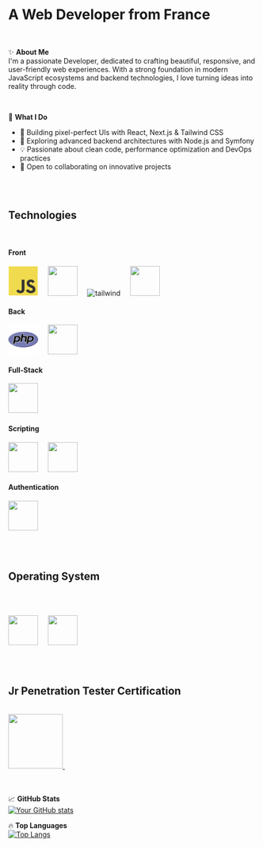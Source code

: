 # A Web Developer from France

<br>

✨ **About Me**  
I'm a passionate Developer, dedicated to crafting beautiful, responsive, and user-friendly web experiences. With a strong foundation in modern JavaScript ecosystems and backend technologies, I love turning ideas into reality through code.

<br>

🚀 **What I Do**  
- 🔭 Building pixel-perfect UIs with React, Next.js & Tailwind CSS  
- 🌱 Exploring advanced backend architectures with Node.js and Symfony  
- 💡 Passionate about clean code, performance optimization and DevOps practices  
- 🎯 Open to collaborating on innovative projects
  
<br><br>

<h2 align="left">Technologies</h2>
<br>
<p align="left">
  
  <h4>Front</h4>
  <p>
    <img src="https://raw.githubusercontent.com/devicons/devicon/master/icons/javascript/javascript-original.svg" alt="javascript" width="60" height="60"/> 
    &nbsp;&nbsp;&nbsp;
    <img src="https://cdn.jsdelivr.net/gh/devicons/devicon@latest/icons/react/react-original.svg" width="60" height="60" />
    &nbsp;&nbsp;&nbsp;
    <img src="https://www.vectorlogo.zone/logos/tailwindcss/tailwindcss-icon.svg" alt="tailwind" width="60" height="60"/>
    &nbsp;&nbsp;&nbsp;
    <img src="https://cdn.jsdelivr.net/gh/devicons/devicon@latest/icons/bootstrap/bootstrap-original.svg" width="60" height="60"/>  
    &nbsp;&nbsp;&nbsp;
  </p>

  <h4>Back</h4>
  <p>
    <img src="https://raw.githubusercontent.com/devicons/devicon/master/icons/php/php-original.svg" alt="php" width="60" height="60"/> 
    &nbsp;&nbsp;&nbsp;
    <img src="https://cdn.jsdelivr.net/gh/devicons/devicon@latest/icons/azuresqldatabase/azuresqldatabase-original.svg" width="60" height="60"/>
    &nbsp;&nbsp;&nbsp;
  </p>

  <h4>Full-Stack</h4>
  <p>  
    <img src="https://cdn.jsdelivr.net/gh/devicons/devicon@latest/icons/nextjs/nextjs-original.svg" width="60" height="60"/>     
    &nbsp;&nbsp;&nbsp;
  </p>

  <h4>Scripting</h4>
  <p>  
    <img src="https://img.icons8.com/color/512/bash.png" width="60" height="60"/>
    &nbsp;&nbsp;&nbsp;
    <img src="https://cdn.jsdelivr.net/gh/devicons/devicon@latest/icons/python/python-original.svg" width="60" height="60"/>
    &nbsp;&nbsp;&nbsp;
  </p>
  
  <h4>Authentication</h4>
  <p>
    <img src="https://img.icons8.com/?size=512&id=rHpveptSuwDz&format=png" width="60" height="60">
    &nbsp;&nbsp;&nbsp;
  </p>
  <br><br>
</p>

<h2>Operating System</h2>
<br><br>
<p>
    <img src="https://cdn.jsdelivr.net/gh/devicons/devicon@latest/icons/windows11/windows11-original.svg" width="60" height="60"/>   
    &nbsp;&nbsp;&nbsp;
    <img src="https://cdn.jsdelivr.net/gh/devicons/devicon@latest/icons/linux/linux-original.svg" width="60" height="60"/>
    &nbsp;&nbsp;&nbsp;
</p>
<br><br>

<h2>Jr Penetration Tester Certification</h2>
<br>
<a href="https://tryhackme-certificates.s3-eu-west-1.amazonaws.com/THM-W7LCJLVKLF.pdf">
  <img src="https://assets.tryhackme.com/img/logo/tryhackme_logo_full.svg" width="110" height="110"/>
</a>
&nbsp;&nbsp;&nbsp;
<br><br><br>

📈 **GitHub Stats**  
[![Your GitHub stats](https://github-readme-stats.vercel.app/api?username=fredjacobbb&show_icons=true&theme=radical)](https://github.com/fredjacobbb)

🔥 **Top Languages**  
[![Top Langs](https://github-readme-stats.vercel.app/api/top-langs/?username=fredjacobbb&layout=compact&theme=radical)](https://github.com/fredjacobbb)
